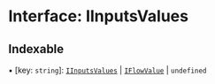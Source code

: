 # Interface: IInputsValues

## Indexable

▪ \[key: `string`]: [`IInputsValues`](/en/auto-docs/form-materials/interfaces/IInputsValues.md) | [`IFlowValue`](/en/auto-docs/form-materials/types/IFlowValue.md) | `undefined`
